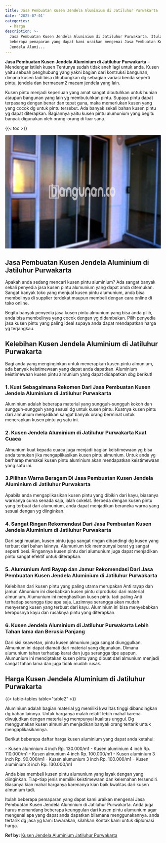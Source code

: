 ```yaml
---
title: Jasa Pembuatan Kusen Jendela Aluminium di Jatiluhur Purwakarta
date: '2025-07-01'
categories:
  - harga
description: >-
  Jasa Pembuatan Kusen Jendela Aluminium di Jatiluhur Purwakarta. Itulah
  beberapa pemaparan yang dapat kami uraikan mengenai Jasa Pembuatan Kusen
  Jendela Alumi...
---
```


**Jasa Pembuatan Kusen Jendela Aluminium di Jatiluhur Purwakarta** – Mendengar istileh kusen Tentunya sudah tidak aneh lagi untuk anda. Kusen yaitu sebuah penghubung yang yakni bagian dari kontruksi bangunan, dimana kusen tadi bisa dihubungkan dg sebagian variasi benda seperti pintu, jendela dan bermacam2 macam jendela yang lain.

Kusen pintu menjadi keperluan yang amat sangat dibutuhkan untuk hunian ataupun bangunan yang lain yg membutuhkan pintu. Supaya pintu dapat terpasang dengan benar dan tepat guna, maka memerlukan kusen yang yang cocok dg untuk pintu tersebut. Ada banyak sekali bahan kusen pintu yg dapat diterapkan. Bagiannya yaitu kusen pintu alumunium yang begitu banyak digunakan oleh orang-orang di luar sana.

{{< toc >}}

![Jasa Pembuatan Kusen Jendela Aluminium di Jatiluhur Purwakarta](/images/harga-kusen-jendela-alumunium-14.png)

## Jasa Pembuatan Kusen Jendela Aluminium di Jatiluhur Purwakarta

Apakah anda sedang mencari kusen pintu aluminium? Ada sangat banyak sekali penyedia jasa kusen pintu alumunium yang dapat anda ditemukan. Sangat banyak toko yang menjual kusen pintu alumunium, anda bisa membelinya di supplier terdekat maupun membeli dengan cara online di toko online.

Begitu banyak penyedia jasa kusen pintu almunium yang bisa anda pilih, anda bisa membelinya yang cocok dengan yg didambakan. Pilih penyedia jasa kusen pintu yang paling ideal supaya anda dapat mendapatkan harga yg terjangkau.

## Kelebihan Kusen Jendela Aluminium di Jatiluhur Purwakarta

Bagi anda yang menginginkan untuk menerapkan kusen pintu almunium, ada banyak keistimewaan yang dapat anda dapatkan. Aluminium keistimewaan kusen pintu almunium yang dapat didapatkan sbg berikut!

### 1\. Kuat Sebagaimana Rekomen Dari Jasa Pembuatan Kusen Jendela Aluminium di Jatiluhur Purwakarta

Aluminium adalah beberapa material yang sungguh-sungguh kokoh dan sungguh-sungguh yang sesuai dg untuk kusen pintu. Kuatnya kusen pintu dari almunium menjadikan sangat banyak orang berminat untuk menerapkan kusen pintu yg satu ini.

### 2\. Kusen Jendela Aluminium di Jatiluhur Purwakarta Kuat Cuaca

Almunium kuat kepada cuaca juga menjadi bagian keistimewaan yg bisa anda temukan jika mengaplikasikan kusen pintu almunium. Untuk anda yg berharap memakai kusen pintu aluminium akan mendapatkan keistimewaan yang satu ini.

### 3.Pilihan Warna Beragam Di Jasa Pembuatan Kusen Jendela Aluminium di Jatiluhur Purwakarta

Apabila anda mengaplikasikan kusen pintu yang dibikin dari kayu, biasanya warnanya cuma senada saja, ialah cokelat. Berbeda dengan kusen pintu yang terbuat dari alumunium, anda dapat menjadikan beraneka warna yang sesuai dengan yg diinginkan.

### 4\. Sangat Ringan Rekomendasi Dari Jasa Pembuatan Kusen Jendela Aluminium di Jatiluhur Purwakarta

Dari segi muatan, kusen pintu juga sangat ringan dibandingi dg kusen yang terbuat dari bahan lainnya. Alumunium tdk mempunyai berat yg sangat seperti besi. Ringannya kusen pintu dari alumunium juga dapat menjadikan pintu sangat efektif untuk diterapkan.

### 5\. Alumunium Anti Rayap dan Jamur Rekomendasi Dari Jasa Pembuatan Kusen Jendela Aluminium di Jatiluhur Purwakarta

Kelebihan dari kusen pintu yang paling utama merupakan Anti rayap dan jamur. Almunium ini disebabkan kusen pintu diproduksi dari material almunium. Alumunium ini menghasilkan kusen pintu tadi paling Anti terhadap serangga tipe apa saja. Lazimnya serangga akan mudah menyerang kusen yang terbuat dari kayu. Aluminium ini bisa menyebabkan keroposnya kayu dan rusaknya pintu yang diterapkan.

### 6\. Kusen Jendela Aluminium di Jatiluhur Purwakarta Lebih Tahan lama dan Berusia Panjang

Dari sisi keawetan, pintu kusen almunium juga sangat diunggulkan. Almunium ini dapat diamati dari material yang digunakan. Dimana alumunium tahan terhadap karat dan juga serangga tipe apapun. Alumunium ini menciptakan kusen pintu yang dibuat dari almunium menjadi sangat tahan lama dan juga tidak mudah rusak.

## Harga Kusen Jendela Aluminium di Jatiluhur Purwakarta

{{< table-tables table="table2" >}}

Aluminium adalah bagian material yg memiliki kwalitas tinggi dibandingkan dg bahan lainnya. Untuk harganya malah relatif lebih mahal karena diwujudkan dengan material yg mempunyai kualitas unggul. Dg menggunakan kusen almunium menjadikan banyak orang tertarik untuk mengaplikasikannya.

Berikut beberapa daftar harga kusen aluminium yang dapat anda ketahui:

\- Kusen aluminium 4 inch Rp. 130.000/m1 - Kusen aluminium 4 inch Rp. 110.000/m1 - Kusen almunium 4 inch Rp. 100.000/m1 - Kusen aluminium 3 inch Rp. 90.000/m1 - Kusen alumunium 3 inch Rp. 100.000/m1 - Kusen aluminium 3 inch Rp. 130.000/m1

Anda bisa membeli kusen pintu alumunium yang layak dengan yang diinginkan. Tiap-tiap jenis memiliki keistimewaan dan kelemahan tersendiri. Biasanya kian mahal harganya karenanya kian baik kwalitas dari kusen almunium tadi.

Itulah beberapa pemaparan yang dapat kami uraikan mengenai Jasa Pembuatan Kusen Jendela Aluminium di Jatiluhur Purwakarta. Anda juga harus memandang beberapa keunggulan dari kusen pintu alumunium agar mengenal apa yang dapat anda dapatkan bilamana menggunakannya. anda tertarik dg jasa yg kami tawarakan, silahkan Kontak kami untuk diplomasi harga.

**Ref by:** [Kusen Jendela Aluminium Jatiluhur Purwakarta](https://id.wikipedia.org/wiki/Kusen)
